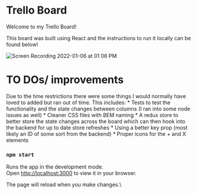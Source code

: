 # Trello Board
Welcome to my Trello Board!

This board was built using React and the instructions to run it locally can be found below! 

![Screen Recording 2022-01-06 at 01 06 PM](https://user-images.githubusercontent.com/30235739/148449321-f713477a-d578-4f47-a6a1-90cc552ad32f.gif)


# TO DOs/ improvements
Due to the time restrictions there were some things I would normally have loved to added but ran out of time. This includes:
    * Tests to test the functionality and the state changes between columns (I ran into some node issues as well)
    * Cleaner CSS files with BEM naming
    * A redux store to better store the state changes across the board which can then hook into the backend for up to date store refreshes
    * Using a better key prop (most likely an ID of some sort from the backend)
    * Proper icons for the + and X elements

### `npm start`

Runs the app in the development mode.\
Open [http://localhost:3000](http://localhost:3000) to view it in your browser.

The page will reload when you make changes.\


